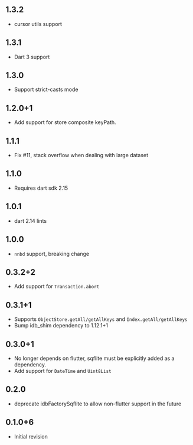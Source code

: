 ## 1.3.2

* cursor utils support

## 1.3.1

* Dart 3 support

## 1.3.0

* Support strict-casts mode
 
## 1.2.0+1

* Add support for store composite keyPath.

## 1.1.1

* Fix #11, stack overflow when dealing with large dataset

## 1.1.0

* Requires dart sdk 2.15

## 1.0.1

* dart 2.14 lints

## 1.0.0

* `nnbd` support, breaking change

## 0.3.2+2

* Add support for `Transaction.abort`

## 0.3.1+1

* Supports `ObjectStore.getAll/getAllKeys` and `Index.getAll/getAllKeys`
* Bump idb_shim dependency to 1.12.1+1

## 0.3.0+1

* No longer depends on flutter, sqflite must be explicitly added as a dependency.
* Add support for `DateTime` and `Uint8List`

## 0.2.0

* deprecate idbFactorySqflite to allow non-flutter support in the future

## 0.1.0+6

* Initial revision
